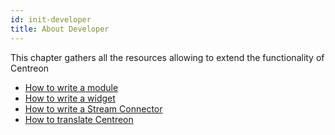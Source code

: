 ```yaml
---
id: init-developer
title: About Developer
---
```


This chapter gathers all the resources allowing to extend the functionality of Centreon

- [How to write a module](developer-module)
- [How to write a widget](developer-widget)
- [How to write a Stream Connector](developer-stream-connector)
- [How to translate Centreon](developer-translate-centreon)
